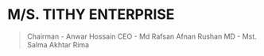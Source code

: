 # M/S. TITHY ENTERPRISE

> Chairman - Anwar Hossain 
> CEO - Md Rafsan Afnan Rushan
> MD - Mst. Salma Akhtar Rima
